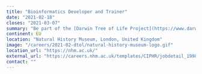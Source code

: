 ```yaml
---
title: "Bioinformatics Developer and Trainer"
date: "2021-02-18"
closes: "2021-03-07"
summary: "Be part of the [Darwin Tree of Life Project](https://www.darwintreeoflife.org/) to sequence all UK eukaryote species, and work with 100s of [Natural History Museum](https://nhm.ac.uk/) scientists"
continent: EU
location: "Natural History Museum, London, United Kingdom"
image: "/careers/2021-02-dtol/natural-history-museum-logo.gif"
location_url: "https://nhm.ac.uk/"
external_url: "https://careers.nhm.ac.uk/templates/CIPHR/jobdetail_1998.aspx"
contact: ""
---
```

